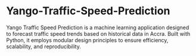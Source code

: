 # Yango-Traffic-Speed-Prediction
Yango Traffic Speed Prediction is a machine learning application designed to forecast traffic speed trends based on historical data in Accra. Built with Python, it employs modular design principles to ensure efficiency, scalability, and reproducibility.
